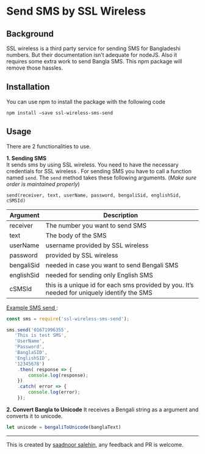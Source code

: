 # Send SMS by SSL Wireless
## Background
SSL wireless is a third party service for sending SMS for Bangladeshi numbers. But their documentation isn’t adequate for nodeJS. Also it requires some extra work to send Bangla SMS. This npm package will remove those hassles. 

## Installation
You can use npm to install the package with the following code
```
npm install —save ssl-wireless-sms-send
```

## Usage
There are 2 functionalities to use. 

**1. Sending SMS**  
It sends sms by using SSL wireless. You need to have the necessary credentials for SSL wireless . For sending SMS you have to call a function named `send`. The `send` method takes these following arguments. (_Make sure order is maintained properly_)

```
send(receiver, text, userName, password, bengaliSid, englishSid, cSMSId)
```
| Argument   | Description                                                                                 |
|------------|---------------------------------------------------------------------------------------------|
| receiver   | The number you want to send SMS                                                             |
| text       | The body of the SMS                                                                         |
| userName   | username provided by SSL wireless                                                           |
| password   | provided by SSL wireless                                                                    |
| bengaliSid | needed in case you want to send Bengali SMS                                                 |
| englishSid | needed for sending only English SMS                                                         |
| cSMSId     | this is a unique id for each sms provided by you. It’s needed for uniquely identify the SMS |


<u>Example SMS send </u> :

```js
const sms = require('ssl-wireless-sms-send');

sms.send('01671996355',
   'This is test SMS',
   'UserName',
   'Password',
   'BanglaSID',
   'EnglishSID',
   '12345678')
    .then( response => {
        console.log(response);
    })
    .catch( error => {
        console.log(error);
    });

```
 **2. Convert Bangla to Unicode** 
It receives a Bengali string as a argument and converts it to unicode.

```js
let unicode = bengaliToUnicode(banglaText)
```
- - - -
This is created by [saadnoor salehin](https://saadnoor.com), any feedback and PR is welcome.

